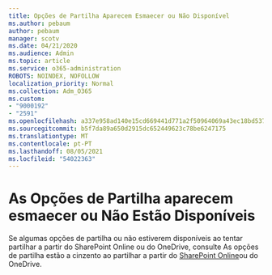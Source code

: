```yaml
---
title: Opções de Partilha Aparecem Esmaecer ou Não Disponível
ms.author: pebaum
author: pebaum
manager: scotv
ms.date: 04/21/2020
ms.audience: Admin
ms.topic: article
ms.service: o365-administration
ROBOTS: NOINDEX, NOFOLLOW
localization_priority: Normal
ms.collection: Adm_O365
ms.custom:
- "9000192"
- "2591"
ms.openlocfilehash: a337e958ad140e15cd669441d771a2f50964069a43ec18bd537f0a105ae60b6a
ms.sourcegitcommit: b5f7da89a650d2915dc652449623c78be6247175
ms.translationtype: MT
ms.contentlocale: pt-PT
ms.lasthandoff: 08/05/2021
ms.locfileid: "54022363"
---
```

# <a name="sharing-options-appear-dim-or-are-not-available"></a>As Opções de Partilha aparecem esmaecer ou Não Estão Disponíveis

Se algumas opções de partilha ou não estiverem disponíveis ao tentar partilhar a partir do SharePoint Online ou do OneDrive, consulte As opções de partilha estão a cinzento ao partilhar a partir do [SharePoint Online](https://docs.microsoft.com/sharepoint/support/administration/sharing-options-grayed-out-when-sharing-from-sharepoint-online-or-onedrive)ou do OneDrive.